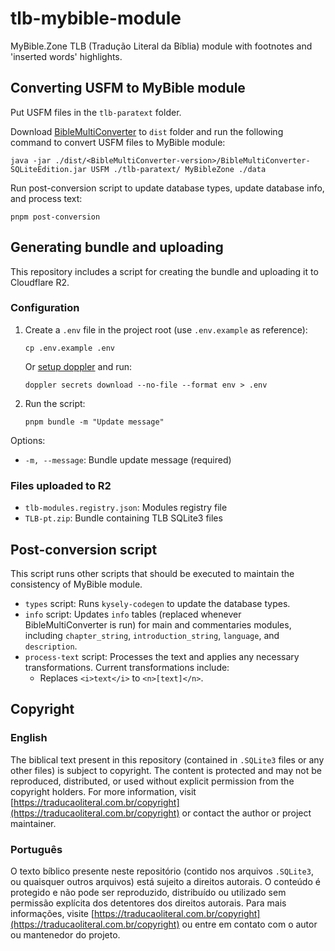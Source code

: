 # tlb-mybible-module

MyBible.Zone TLB (Tradução Literal da Bíblia) module with footnotes and 'inserted words' highlights.

## Converting USFM to MyBible module

Put USFM files in the `tlb-paratext` folder.

Download [BibleMultiConverter](https://github.com/schierlm/BibleMultiConverter) to `dist` folder and run the following command to convert USFM files to MyBible module:

```shell
java -jar ./dist/<BibleMultiConverter-version>/BibleMultiConverter-SQLiteEdition.jar USFM ./tlb-paratext/ MyBibleZone ./data
```

Run post-conversion script to update database types, update database info, and process text:

```shell
pnpm post-conversion
```

## Generating bundle and uploading

This repository includes a script for creating the bundle and uploading it to Cloudflare R2.

### Configuration

1. Create a `.env` file in the project root (use `.env.example` as reference):

   ```shell
   cp .env.example .env
   ```

   Or [setup doppler](https://docs.doppler.com/docs/install-cli) and run:

   ```shell
   doppler secrets download --no-file --format env > .env
   ```

2. Run the script:

   ```
   pnpm bundle -m "Update message"
   ```

Options:

- `-m, --message`: Bundle update message (required)

### Files uploaded to R2

- `tlb-modules.registry.json`: Modules registry file
- `TLB-pt.zip`: Bundle containing TLB SQLite3 files

## Post-conversion script

This script runs other scripts that should be executed to maintain the consistency of MyBible module.

- `types` script: Runs `kysely-codegen` to update the database types.
- `info` script: Updates `info` tables (replaced whenever BibleMultiConverter is run) for main and commentaries modules, including `chapter_string`, `introduction_string`, `language`, and `description`.
- `process-text` script: Processes the text and applies any necessary transformations. Current transformations include:
  - Replaces `<i>text</i>` to `<n>[text]</n>`.

## Copyright

### English

The biblical text present in this repository (contained in `.SQLite3` files or any other files) is subject to copyright. The content is protected and may not be reproduced, distributed, or used without explicit permission from the copyright holders. For more information, visit [https://traducaoliteral.com.br/copyright](https://traducaoliteral.com.br/copyright) or contact the author or project maintainer.

### Português

O texto bíblico presente neste repositório (contido nos arquivos `.SQLite3`, ou quaisquer outros arquivos) está sujeito a direitos autorais. O conteúdo é protegido e não pode ser reproduzido, distribuído ou utilizado sem permissão explícita dos detentores dos direitos autorais. Para mais informações, visite [https://traducaoliteral.com.br/copyright](https://traducaoliteral.com.br/copyright) ou entre em contato com o autor ou mantenedor do projeto.
